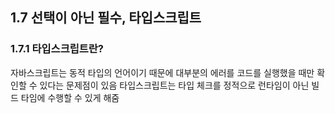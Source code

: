 ## 1.7 선택이 아닌 필수, 타입스크립트

### 1.7.1 타입스크립트란?
자바스크립트는 동적 타입의 언어이기 때문에 대부분의 에러를 코드를 실행했을 때만 확인할 수 있다는 문제점이 있음
타입스크립트는 타입 체크를 정적으로 런타임이 아닌 빌드 타임에 수행할 수 있게 해줌
